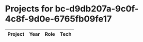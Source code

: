 # Projects for bc-d9db207a-9c0f-4c8f-9d0e-6765fb09fe17

| Project | Year | Role | Tech |
|---|---|---|---|

